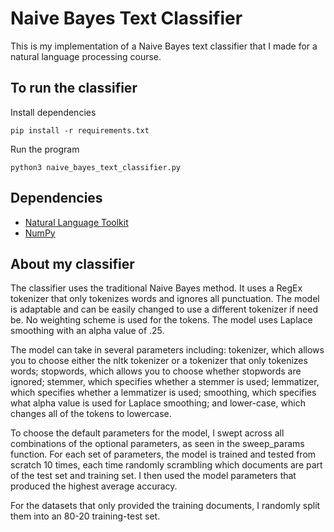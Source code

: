 # Naive Bayes Text Classifier

This is my implementation of a Naive Bayes text classifier that I made for a natural language processing course. 

## To run the classifier

Install dependencies
```buildoutcfg
pip install -r requirements.txt
```

Run the program
```buildoutcfg
python3 naive_bayes_text_classifier.py
```

## Dependencies
- [Natural Language Toolkit](https://www.nltk.org/)
- [NumPy](https://numpy.org/)

## About my classifier
The classifier uses the traditional Naive Bayes method. It uses a RegEx tokenizer that only tokenizes words and ignores all punctuation. The model is adaptable and can be easily changed to use a different tokenizer if need be. No weighting scheme is used for the tokens. The model uses Laplace smoothing with an alpha value of .25.

The model can take in several parameters including: tokenizer, which allows you to choose either the nltk tokenizer or a tokenizer that only tokenizes words; stopwords, which allows you to choose whether stopwords are ignored; stemmer, which specifies whether a stemmer is used; lemmatizer, which specifies whether a lemmatizer is used; smoothing, which specifies what alpha value is used for Laplace smoothing; and lower-case, which changes all of the tokens to lowercase.    

To choose the default parameters for the model, I swept across all combinations of the optional parameters, as seen in the sweep_params function. For each set of parameters, the model is trained and tested from scratch 10 times, each time randomly scrambling which documents are part of the test set and training set. I then used the model parameters that produced the highest average accuracy. 

For the datasets that only provided the training documents, I randomly split them into an 80-20 training-test set.
  